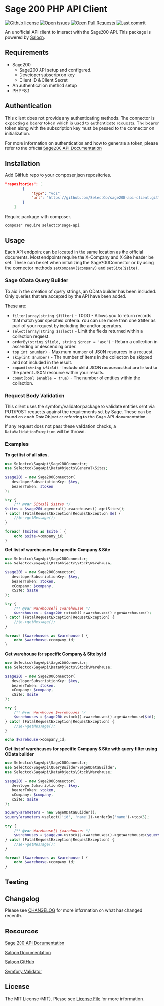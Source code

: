# Sage 200 PHP API Client

[![Github license](https://img.shields.io/github/license/SelectCo/sage200-api-client "Github license")](https://github.com/SelectCo/sage200-api-client/blob/main/LICENSE)
[![Open issues](https://img.shields.io/github/issues/SelectCo/sage200-api-client "Open issues")](https://github.com/SelectCo/sage200-api-client/issues)
[![Open Pull Requests](https://img.shields.io/github/issues-pr/SelectCo/sage200-api-client "Open Pull Requests")](https://github.com/SelectCo/sage200-api-client/pulls)
[![Last commit](https://img.shields.io/github/last-commit/SelectCo/sage200-api-client "Last commit")](https://github.com/SelectCo/sage200-api-client/commits/main)

An unofficial API client to interact with the Sage200 API.  This package is powered by [Saloon](https://github.com/sammyjo20/saloon).

## Requirements

 - Sage200
   - Sage200 API setup and configured.
   - Developer subscription key
   - Client ID & Client Secret
 -  An authentication method setup
 - PHP ^8.1

## Authentication

This client does not provide any authenticating methods.  The connector is expecting a bearer token which is used to authenticate requests.  The bearer token along with the subscription key must be passed to the connector on initialization.

For more information on authentication and how to generate a token, please refer to the official [Sage200 API Documentation](https://developer.sage.com/200/api/).

## Installation

Add GitHub repo to your composer.json repositories.
```json
"repositories": [
        {
            "type": "vcs",
            "url": "https://github.com/SelectCo/sage200-api-client.git"
        }
    ]
```
Require package with composer.
```shell
composer require selectco\sage-api
```

## Usage

Each API endpoint can be located in the same location as the official documents.
Most endpoints require the X-Company and X-Site header be set.  These can be set when initializing the Sage200Connector or by using the connector methods `setCompany($company)` and `setSite($site)`.

### Sage OData Query Builder
To aid in the creation of query strings, an OData builder has been included.  Only queries that are accepted by the API have been added.

These are:

 - `filter(array|string $filter)` - TODO - Allows you to return records that match your specified criteria. You can use more than one $filter as part of your request by including the and/or operators.
 - `select(array|string $select)` - Limit the fields returned within a collection request.
 - `orderBy(string $field, string $order = 'asc')` - Return a collection in ascending or descending order.
 - `top(int $number)` - Maximum number of JSON resources in a request.
 - `skip(int $number)` - The number of items in the collection be skipped and not included in the result.
 - `expand(string $field)` - Include child JSON resources that are linked to the parent JSON resource within your results.
 - `count(bool $enable = true)` - The number of entities within the collection.

### Request Body Validation
This client uses the symfony/validator package to validate entities sent via PUT/POST requests against the requirements set by Sage.  These can be found on each DataObject or referring to the Sage API documentation.

If any request does not pass these validation checks, a `DataValidationException` will be thrown.



### Examples

**To get list of all sites.**
```php
use Selectco\SageApi\Sage200Connector;
use Selectco\SageApi\DataObjects\General\Sites;

$sage200 = new Sage200Connector(
   developerSubscriptionKey: $key,
   bearerToken: $token
);

try {
    /** @var Sites[] $sites */
$sites = $sage200->general()->warehouses()->getSites();
} catch (FatalRequestException|RequestException $e) {
    //$e->getMessage();
}

foreach ($sites as $site ) {
    echo $site->company_id;
}
```

**Get list of warehouses for specific Company & Site**
```php
use Selectco\SageApi\Sage200Connector;
use Selectco\SageApi\DataObjects\Stock\Warehouse;

$sage200 = new Sage200Connector(
   developerSubscriptionKey: $key,
   bearerToken: $token,
   xCompany: $company,
   xSite: $site
);

try {
    /** @var Warehouse[] $warehouses */
    $warehouses = $sage200->stock()->warehouses()->getWarehouses();
} catch (FatalRequestException|RequestException) {
    //$e->getMessage();
}

foreach ($warehouses as $warehouse ) {
    echo $warehouse->company_id;
}
```

**Get warehouse for specific Company & Site by id**
```php
use Selectco\SageApi\Sage200Connector;
use Selectco\SageApi\DataObjects\Stock\Warehouse;

$sage200 = new Sage200Connector(
   developerSubscriptionKey: $key,
   bearerToken: $token,
   xCompany: $company,
   xSite: $site
);

try {
    /** @var Warehouse $warehouses */
    $warehouses = $sage200->stock()->warehouses()->getWarehouse($id);
} catch (FatalRequestException|RequestException) {
    //$e->getMessage();
}

echo $warehouse->company_id;
```

**Get list of warehouses for specific Company & Site with query filter using OData builder**
```php
use Selectco\SageApi\Sage200Connector;
use Selectco\SageApi\QueryBuilder\SageODataBuilder;
use Selectco\SageApi\DataObjects\Stock\Warehouse;

$sage200 = new Sage200Connector(
   developerSubscriptionKey: $key,
   bearerToken: $token,
   xCompany: $company,
   xSite: $site
);

$queryParameters = new SageODataBuilder();
$queryParameters->select(['id', 'name'])->orderBy('name')->top(5);

try {
    /** @var Warehouse[] $warehouses */
    $warehouses = $sage200->stock()->warehouses()->getWarehouses($queryParameters->buildQueryString());
} catch (FatalRequestException|RequestException) {
    //$e->getMessage();
}

foreach ($warehouses as $warehouse ) {
    echo $warehouse->company_id;
}
```

## Testing


## Changelog

Please see [CHANGELOG](CHANGELOG) for more information on what has changed recently.

## Resources

[Sage 200 API Documentation](https://developer.sage.com/200/reference/)

[Saloon Documentation](https://docs.saloon.dev/)

[Saloon GitHub](https://github.com/saloonphp/saloon)

[Symfony Validator](https://symfony.com/doc/current/validation.html)

## License

The MIT License (MIT). Please see [License File](LICENSE) for more information.
